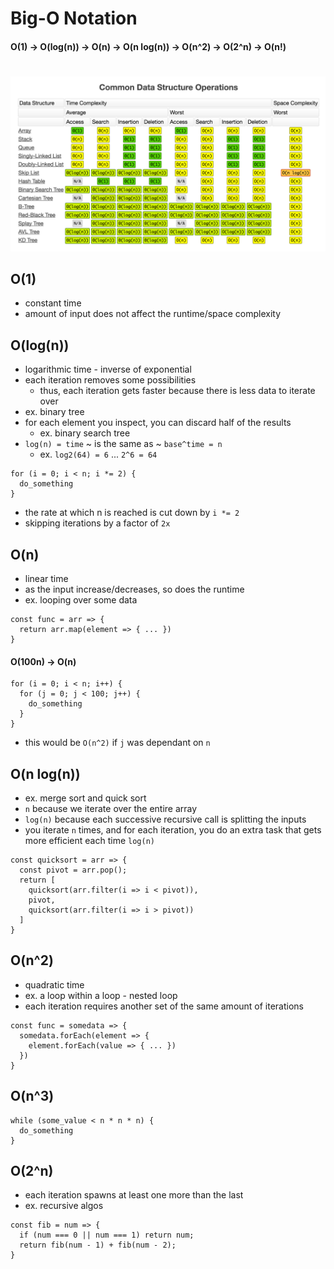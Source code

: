 # Big-O Notation

<p align="center">
  <b><h4>O(1) -> O(log(n)) -> O(n) -> O(n log(n)) -> O(n^2) -> O(2^n) -> O(n!)</h4></b>
</p>

#

![](./big-0.png)

## O(1)
 * constant time
 * amount of input does not affect the runtime/space complexity 

## O(log(n))
  * logarithmic time - inverse of exponential 
  * each iteration removes some possibilities
    * thus, each iteration gets faster because there is less data to iterate over
  * ex. binary tree
  * for each element you inspect, you can discard half of the results
    * ex. binary search tree
  * `log(n) = time` ~ is the same as ~ `base^time = n`
    * ex. `log2(64) = 6` ... `2^6 = 64`
  ```
  for (i = 0; i < n; i *= 2) {
    do_something
  }
  ```
  * the rate at which n is reached is cut down by `i *= 2`
  * skipping iterations by a factor of `2x`

## O(n)
  * linear time
  * as the input increase/decreases, so does the runtime
  * ex. looping over some data
  ```
  const func = arr => {
    return arr.map(element => { ... })
  }
  ```
  #### O(100n) -> O(n)
  ```
  for (i = 0; i < n; i++) {
    for (j = 0; j < 100; j++) {
      do_something
    }
  }
  ```
  * this would be `O(n^2)` if `j` was dependant on `n`

## O(n log(n))
  * ex. merge sort and quick sort
  * `n` because we iterate over the entire array
  * `log(n)` because each successive recursive call is splitting the inputs 
  * you iterate `n` times, and for each iteration, you do an extra task that gets more efficient each time `log(n)`
  ```
  const quicksort = arr => {
    const pivot = arr.pop();
    return [
      quicksort(arr.filter(i => i < pivot)),
      pivot,
      quicksort(arr.filter(i => i > pivot))
    ]
  }
  ```

## O(n^2)
  * quadratic time
  * ex. a loop within a loop - nested loop
  * each iteration requires another set of the same amount of iterations
  ```
  const func = somedata => {
    somedata.forEach(element => {
      element.forEach(value => { ... })
    })
  }
  ```

## O(n^3)
  ```
  while (some_value < n * n * n) {
    do_something
  }
  ```

## O(2^n)
  * each iteration spawns at least one more than the last
  * ex. recursive algos
  ```
  const fib = num => {
    if (num === 0 || num === 1) return num;
    return fib(num - 1) + fib(num - 2);
  }
  ```

